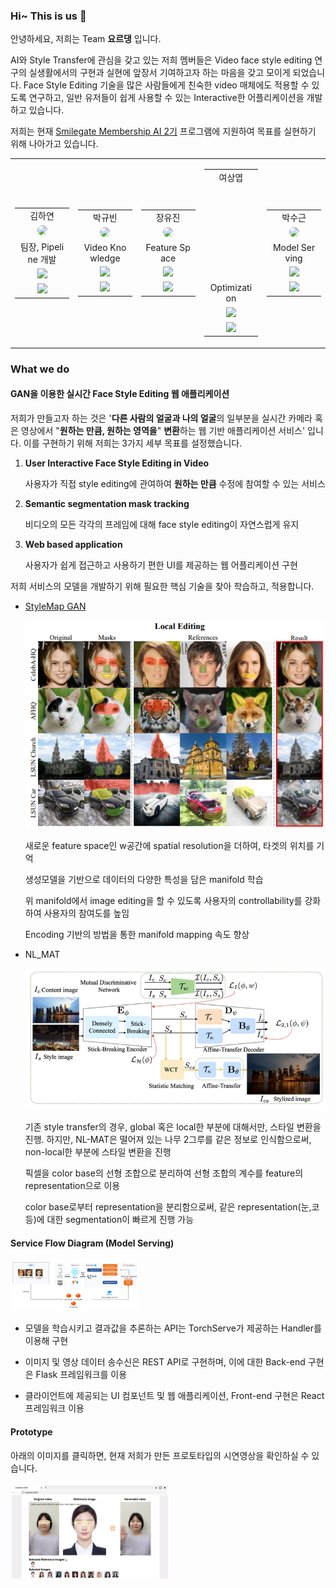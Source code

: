 ### Hi~ This is us 👋

안녕하세요, 저희는 Team **요르댕** 입니다.

AI와 Style Transfer에 관심을 갖고 있는 저희 멤버들은 Video face style editing 연구의 실생활에서의 구현과 실현에 앞장서 기여하고자 하는 마음을 갖고 모이게 되었습니다. Face Style Editing 기술을 많은 사람들에게 친숙한 video 매체에도 적용할 수 있도록 연구하고, 일반 유저들이 쉽게 사용할 수 있는 Interactive한 어플리케이션을 개발하고 있습니다.

저희는 현재 [Smilegate Membership AI 2기](https://careers.smilegate.com/student/membership) 프로그램에 지원하여 목표를 실현하기 위해 나아가고 있습니다.

<table align="center" width="788">
    <tbody>
        <tr>
            <td width="150" align="center">
                <table width="150" style="word-break:break-all; text-align: center;" >
                    <tbody>
                        <tr>
                            <td align="center">김하연</td>
                        </tr>
                        <tr>
                            <td>
                                <img style="width: 120px; border-radius: 50%;" src="https://github.com/Hayeon-kimm.png">
                            </td>
                        </tr>
                        <tr>
                            <td>팀장, Pipeline 개발</td>
                        </tr>
                        <tr>
                            <td >
                                <a href="mailto:rlagkdus705@unist.ac.kr">
                                    <img src="https://img.shields.io/badge/rlagkdus705-655ced?style=social&logo=microsoft-outlook"/>
                                </a>
                            </td>
                        </tr>
                        <tr>
                            <td>
                                <a href="https://github.com/Hayeon-kimm">
                                    <img src="http://img.shields.io/badge/Hayeon_kimm-655ced?style=social&logo=github"/>
                                </a>
                            </td>
                        </tr>
                    </tbody>
                </table>
            </td>
            <!--  -->
            <td width="150" align="center">
                <table width="150" style="word-break:break-all; text-align: center;" >
                    <tbody>
                        <tr>
                            <td align="center">박규빈</td>
                        </tr>
                        <tr>
                            <td>
                                <img style="width: 120px; border-radius: 50%;" src="https://github.com/deschanel11.png">
                            </td>
                        </tr>
                        <tr>
                            <td>Video Knowledge</td>
                        </tr>
                        <tr>
                            <td >
                                <a href="mailto:gyubin.park@unist.ac.kr">
                                    <img src="https://img.shields.io/badge/gyubin.park-655ced?style=social&logo=microsoft-outlook"/>
                                </a>
                            </td>
                        </tr>
                        <tr>
                            <td>
                                <a href="https://github.com/deschanel11">
                                    <img src="http://img.shields.io/badge/deschanel11-655ced?style=social&logo=github"/>
                                </a>
                            </td>
                        </tr>
                    </tbody>
                </table>
            </td>
            <!--  -->
            <td width="150" align="center">
                <table width="150" style="word-break:break-all; text-align: center;" >
                    <tbody>
                        <tr>
                            <td align="center">장유진</td>
                        </tr>
                        <tr>
                            <td>
                                <img style="width: 120px; border-radius: 50%;" src="https://github.com/hellog2n.png">
                            </td>
                        </tr>
                        <tr>
                            <td>Feature Space</td>
                        </tr>
                        <tr>
                            <td >
                                <a href="mailto:softjin@unist.ac.kr">
                                    <img src="https://img.shields.io/badge/softjin-655ced?style=social&logo=microsoft-outlook"/>
                                </a>
                            </td>
                        </tr>
                        <tr>
                            <td>
                                <a href="https://github.com/hellog2n">
                                    <img src="http://img.shields.io/badge/hellog2n-655ced?style=social&logo=github"/>
                                </a>
                            </td>
                        </tr>
                    </tbody>
                </table>
            </td>
            <!--  -->
            <td width="150" align="center">
                <table width="150" style="word-break:break-all; text-align: center;" >
                    <tbody>
                        <tr>
                            <td align="center">여상엽</td>
                        </tr>
                        <tr>
                            <td>
                                <p style="height: 120px;" >
                                </p>
                            </td>
                        </tr>
                        <tr>
                            <td>Optimization</td>
                        </tr>
                        <tr>
                            <td >
                                <a href="mailto:sosick377@unist.ac.kr">
                                    <img src="https://img.shields.io/badge/sosick377-655ced?style=social&logo=microsoft-outlook"/>
                                </a>
                            </td>
                        </tr>
                        <tr>
                            <td>
                                <a href="https://github.com/bwmelon97">
                                    <img src="http://img.shields.io/badge/bwmelon97-655ced?style=social&logo=github"/>
                                </a>
                            </td>
                        </tr>
                    </tbody>
                </table>
            </td>
            <!--  -->
            <td width="150" align="center">
                <table width="150" style="word-break:break-all; text-align: center;" >
                    <tbody>
                        <tr>
                            <td align="center">박수근</td>
                        </tr>
                        <tr>
                            <td>
                                <img style="width: 120px; border-radius: 50%;" src="https://github.com/bwmelon97.png">
                            </td>
                        </tr>
                        <tr>
                            <td>Model Serving</td>
                        </tr>
                        <tr>
                            <td >
                                <a href="mailto:bwmelon97@unist.ac.kr">
                                    <img src="https://img.shields.io/badge/bwmelon97-655ced?style=social&logo=microsoft-outlook"/>
                                </a>
                            </td>
                        </tr>
                        <tr>
                            <td>
                                <a href="https://github.com/bwmelon97">
                                    <img src="http://img.shields.io/badge/bwmelon97-655ced?style=social&logo=github"/>
                                </a>
                            </td>
                        </tr>
                    </tbody>
                </table>
            </td>
        </tr>
    </tbody>
</table>



### What we do
#### GAN을 이용한 실시간 Face Style Editing 웹 애플리케이션

저희가 만들고자 하는 것은 '**다른 사람의 얼굴과 나의 얼굴**의 일부분을 실시간 카메라 혹은 영상에서 "**원하는 만큼, 원하는 영역을**" **변환**하는 웹 기반 애플리케이션 서비스' 입니다. 이를 구현하기 위해 저희는 3가지 세부 목표를 설정했습니다.

1. **User Interactive Face Style Editing in Video**

   사용자가 직접 style editing에 관여하여 **원하는 만큼** 수정에 참여할 수 있는 서비스

2. **Semantic segmentation mask tracking**

   비디오의 모든 각각의 프레임에 대해 face style editing이 자연스럽게 유지

3. **Web based application**

   사용자가 쉽게 접근하고 사용하기 편한 UI를 제공하는 웹 어플리케이션 구현



저희 서비스의 모델을 개발하기 위해 필요한 핵심 기술을 찾아 학습하고, 적용합니다.

- [StyleMap GAN](https://github.com/naver-ai/StyleMapGAN)

  <img src="./images/stylemapgan.png" alt="stylemapgan" style="zoom:75%;" />

  새로운 feature space인 w공간에 spatial resolution을 더하여, 타겟의 위치를 기억

  생성모델을 기반으로 데이터의 다양한 특성을 담은 manifold 학습

  위 manifold에서 image editing을 할 수 있도록 사용자의 controllability를 강화하여 사용자의 참여도를 높임

  Encoding 기반의 방법을 통한 manifold mapping 속도 향상

- NL_MAT

  <img src="./images/nl_mat.png" alt="nl_mat" style="zoom:75%;" />

  기존 style transfer의 경우, global 혹은 local한 부분에 대해서만, 스타일 변환을 진행. 하지만, NL-MAT은 떨어져 있는 나무 2그루를 같은 정보로 인식함으로써, non-local한 부분에 스타일 변환을 진행

  픽셀을 color base의 선형 조합으로 분리하여 선형 조합의 계수를 feature의 representation으로 이용

  color base로부터 representation을 분리함으로써, 같은 representation(눈,코 등)에 대한 segmentation이 빠르게 진행 가능



#### Service Flow Diagram (Model Serving)

<img src="./images/Service_flow_diagram.png" alt="Service_flow_diagram" style="zoom:20%;" />

- 모델을 학습시키고 결과값을 추론하는 API는 TorchServe가 제공하는 Handler를 이용해 구현

- 이미지 및 영상 데이터 송수신은 REST API로 구현하며, 이에 대한 Back-end 구현은 Flask 프레임워크를 이용

- 클라이언트에 제공되는 UI 컴포넌트 및 웹 애플리케이션, Front-end 구현은 React 프레임워크 이용



#### Prototype

아래의 이미지를 클릭하면, 현재 저희가 만든 프로토타입의 시연영상을 확인하실 수 있습니다.

<a href="https://drive.google.com/file/d/1Eh8T7FOwZn0k9_XB1RZlK93PYwij_HW-/view?usp=sharing">
<img src="./images/prototype.png" alt="prototype" style="zoom:25%;" />
</a>

